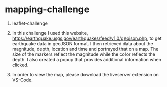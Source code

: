 # mapping-challenge

1. leaflet-challenge

2. In this challenge I used this website, https://earthquake.usgs.gov/earthquakes/feed/v1.0/geojson.php, to get earthquake data in geoJSON format. I then retrieved data about the magnitude, depth, location and time and portrayed that on a map. The size of the markers reflect the magnitude while the color reflects the depth. I also created a popup that provides additional information when clicked.

3. In order to view the map, please download the liveserver extension on VS-Code.